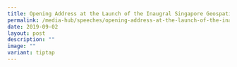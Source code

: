 ```yaml
---
title: Opening Address at the Launch of the Inaugral Singapore Geospatial Week
permalink: /media-hub/speeches/opening-address-at-the-launch-of-the-inaugural-singapore-geospatial-week/
date: 2019-09-02
layout: post
description: ""
image: ""
variant: tiptap
---
```

